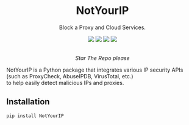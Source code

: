 <div align="center">
    <h1>NotYourIP</h1>
    <p>Block a Proxy and Cloud Services.</p>
    <img src="https://img.shields.io/github/license/lunarist-dev/NotYourIP?style=flat">
    <img src="https://img.shields.io/github/downloads/lunarist-dev/NotYourIP/total?style=flat">
    <img src="https://img.shields.io/github/stars/lunarist-dev/NotYourIP?style=flat">
    <img src="https://img.shields.io/github/forks/lunarist-dev/NotYourIP?style=flat">
    <br>
    <br>
    <p><i>Star The Repo please</i></p>
</div>

NotYourIP is a Python package that integrates various IP security APIs (such as ProxyCheck, AbuseIPDB, VirusTotal, etc.)  
to help easily detect malicious IPs and proxies.

## Installation

```bash
pip install NotYourIP
```
